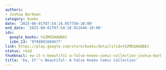```yaml
---
authors:
- Joshua Barkman
category: books
date: '2025-08-01T07:54:16.057750-10:00'
end_date: '2025-08-01T07:54:16.912646-10:00'
ids:
  google_books: tGZMEQAAQBAJ
  isbn_13: '9798881604677'
link: https://play.google.com/store/books/details?id=tGZMEQAAQBAJ
status: read
thumbnail: ew-it-s-beautiful-a-false-knees-comic-collection-joshua-barkman-cover.jpg
title: 'Ew, It''s Beautiful: A False Knees Comic Collection'
---
```

